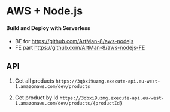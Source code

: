 # AWS + Node.js

#### Build and Deploy with Serverless

- BE for https://github.com/ArtMan-8/aws-nodejs
- FE part https://github.com/ArtMan-8/aws-nodejs-FE

## API

1. Get all products
   `https://3qbxi9uzmg.execute-api.eu-west-1.amazonaws.com/dev/products`

2. Get product by Id
   `https://3qbxi9uzmg.execute-api.eu-west-1.amazonaws.com/dev/products/{productId}`
